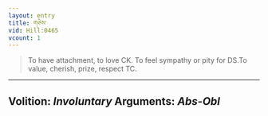```yaml
---
layout: entry
title: གཅེས་
vid: Hill:0465
vcount: 1
---
```

> To have attachment, to love CK\. To feel sympathy or pity for DS\.To value, cherish, prize, respect TC\.

---
Volition: _Involuntary_
Arguments: _Abs-Obl_
---


